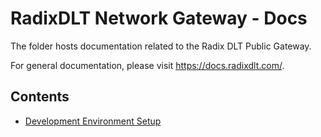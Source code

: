 # RadixDLT Network Gateway - Docs

The folder hosts documentation related to the Radix DLT Public Gateway.

For general documentation, please visit https://docs.radixdlt.com/.

## Contents

* [Development Environment Setup](./development)
